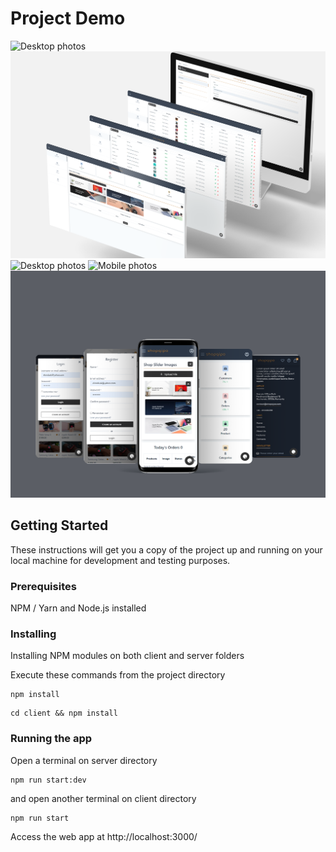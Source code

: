 # Project Demo
![Desktop photos](https://github.com/smyrmnsr/shopqipo-ecommerce/blob/main/shopqipo-home.png)
![Desktop photos](https://github.com/smyrmnsr/shopqipo-ecommerce/blob/main/shopqipo-dashboard.png)
![Desktop photos](https://github.com/smyrmnsr/shopqipo-ecommerce/blob/main/shopqipo-cart.png)
![Mobile photos](https://github.com/smyrmnsr/shopqipo-ecommerce/blob/main/ahopqipo-mobile.png)
![Mobile photos](https://github.com/smyrmnsr/shopqipo-ecommerce/blob/main/ahopqipo-mobile-pages.png)

## Getting Started

These instructions will get you a copy of the project up and running on your local machine for development and testing purposes.

### Prerequisites

NPM / Yarn and Node.js installed

### Installing

Installing NPM modules on both client and server folders

Execute these commands from the project directory

```
npm install
```

```
cd client && npm install
```

### Running the app

Open a terminal on server directory

```
npm run start:dev
```

and open another terminal on client directory
```
npm run start
```

Access the web app at http://localhost:3000/
